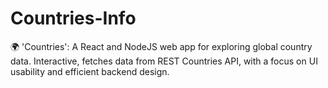 # Countries-Info
🌍 'Countries': A React and NodeJS web app for exploring global country data. Interactive, fetches data from REST Countries API, with a focus on UI usability and efficient backend design.
